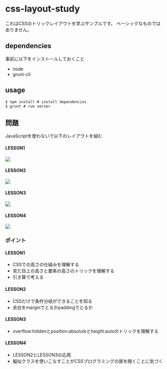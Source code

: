 css-layout-study
================

これはCSSのトリックレイアウトを学ぶサンプルです。
ベーシックなものではありません。

## dependencies

事前に以下をインストールしておくこと

- node
- grunt-cli

## usage 
```
$ npm install # install dependencies
$ grunt # run server
```

## 問題

JavaScriptを使わないで以下のレイアウトを組む

#### LESSON1

![](https://raw.github.com/mosson/css-layout-study/master/src/lesson1/lesson1.gif)

#### LESSON2

![](https://raw.github.com/mosson/css-layout-study/master/src/lesson2/lesson2.gif)

#### LESSON3

![](https://raw.github.com/mosson/css-layout-study/master/src/lesson3/lesson3.gif)

#### LESSON4

![](https://raw.github.com/mosson/css-layout-study/master/src/lesson4/lesson4.gif)

### ポイント

#### LESSON1

- CSSでの高さの仕組みを理解する
- 見た目上の高さと要素の高さのトリックを理解する
- 引き算で考える

#### LESSON2

- CSSだけで条件分岐ができることを知る
- 余白をmarginでとるかpaddingでとるか

#### LESSON3

- overflow:hiddenとposition:absoluteとheight:autoのトリックを理解する

#### LESSON4

- LESSON2とLESSON3の応用
- 擬似クラスを使いこなすことがCSSプログラミングの扉を開くことに気づく
